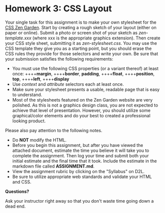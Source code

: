 # Homework 3: CSS Layout

Your single task for this assignment is to make your own stylesheet for the [CSS Zen Garden](http://www.csszengarden.com/).
Start by creating a rough sketch of your layout (either on paper or online).
Submit a photo or screen shot of your sketch as _zen-template.xxx_ (where xxx is the appropriate graphics extension).
Then create your CSS style sheet, submitting it as _zen-stylesheet.css_.
You may use the CSS template they give you as a starting point, but you should erase the CSS rules they provide for those selectors and write your own.
Be sure that your submission satisfies the following requirements:

* You must use the following CSS properties (or a variant thereof) at least once: 
    ++++**margin**, ++++**border**, **padding**, ++++**float**, ++++**position**, **top**, ++++**left**, ++++**display**
* Use _context_ and _attribute_ selectors each at least once.
* Make sure your stylesheet presents a usable, readable page that is easy to understand.
* Most of the stylesheets featured on the Zen Garden website are very polished.
    As this is not a graphics design class, you are not expected to achieve that level of presentation.
    However, you should utilize some graphical/color elements and do your best to created a professional looking product.

Please also pay attention to the following notes.

* Do **NOT** modify the HTML.
* Before you begin this assignment, but after you have viewed the attached document, estimate the time you believe it will take you to complete the assignment.
    Then log your time and submit both your initial estimate and the final time that it took.
    Include the estimate in the markdown file called **ASSIGNMENT.md**.
* View the assignment rubric by clicking on the "Syllabus" on D2L.
* Be sure to utilize appropriate web standards and validate your HTML and CSS.

**Questions?**

Ask your instructor right away so that you don't waste time going down a dead end.